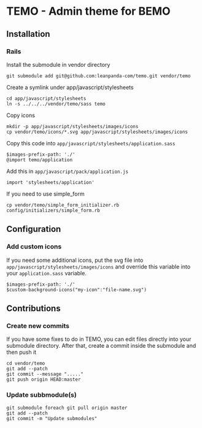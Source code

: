 # TEMO - Admin theme for BEMO

## Installation
### Rails
Install the submodule in vendor directory
```
git submodule add git@github.com:leanpanda-com/temo.git vendor/temo
```

Create a symlink under app/javascript/stylesheets

```
cd app/javascript/stylesheets
ln -s ../../../vendor/temo/sass temo
```

Copy icons
```
mkdir -p app/javascript/stylesheets/images/icons
cp vendor/temo/icons/*.svg app/javascript/stylesheets/images/icons
```

Copy this code into `app/javascript/stylesheets/application.sass`
```
$images-prefix-path: './'
@import temo/application
```

Add this in `app/javascript/pack/application.js`
```
import 'stylesheets/application'
```

If you need to use simple_form
```
cp vendor/temo/simple_form_initializer.rb config/initializers/simple_form.rb
```


## Configuration
### Add custom icons
If you need some additional icons, put the svg file into `app/javascript/stylesheets/images/icons`
and override this variable into your `application.sass` variable.
```
$images-prefix-path: './'
$custom-background-icons("my-icon":"file-name.svg")
```

## Contributions
### Create new commits
If you have some fixes to do in TEMO, you can edit files directly into your submodule directory.
After that, create a commit inside the submodule and then push it
```
cd vendor/temo
git add --patch
git commit --message "....."
git push origin HEAD:master
```

### Update subbmodule(s)
```
git submodule foreach git pull origin master
git add --patch
git commit -m "Update submodules"
```
